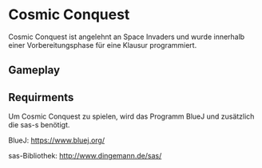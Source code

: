 # Cosmic Conquest

Cosmic Conquest ist angelehnt an Space Invaders und wurde innerhalb einer Vorbereitungsphase für eine Klausur programmiert.

## Gameplay



### 

## Requirments

Um Cosmic Conquest zu spielen, wird das Programm BlueJ und zusätzlich die sas-s benötigt.

BlueJ: https://www.bluej.org/

sas-Bibliothek: http://www.dingemann.de/sas/
